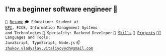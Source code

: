 ## I'm a beginner software engineer 🎯

<code>📝 [Resume](#)</code>
<code>🎓 Education: Student at [KPI](https://kpi.ua/), FICE, Information Management Systems and Technologies</code>
<code>👷 Speciality: Backend Developer</code>
<code>🔧 [Skills](SKILLS.md)</code>
<code>🎲 [Projects](PROJECTS.md)</code>
<code>🧑‍💻 Languages and Tools: JavaScript, TypeScript, Node.js</code>
<code>📫 [zhukov.vladyslav.vitaliyovych@gmail.com
](mailto:zhukov.vladyslav.vitaliyovych@gmail.com)</code>
